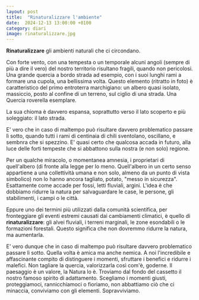 ```yaml
---
layout: post
title:  "Rinaturalizzare l'ambiente"
date:  2024-12-13 13:00:00 +0100
category: diari  
image: rinaturalizzare.jpg
---
```


**Rinaturalizzare** gli ambienti naturali che ci circondano.

Con forte vento, con una tempesta o un temporale alcuni angoli (sempre di più a dire il vero) del nostro territorio risultano fragili, quando non pericolosi.
Una grande quercia a bordo strada ad esempio, con i suoi lunghi rami a formare una cupola, una bellissima volta.
Questo elemento (ritratto in foto) è caratteristico del primo entroterra marchigiano: un albero quasi isolato, massiccio, posto al confine di un terreno, sul ciglio di una strada.
Una Quercia roverella esemplare.

La sua chioma è davvero espansa, soprattutto verso il lato scoperto e più soleggiato: il lato strada.

E' vero che in caso di maltempo può risultare davvero problematico passare lì sotto, quando tutti i rami di centinaia di chili sventolano, oscillano, e sembnra che si spezzino.
E' quasi certo che qualcosa accada in futuro, alla luce delle forti tempeste che si abbattono sulla nostra (e non solo) regione.

Per un qualche miracolo, o momentanea amnesia, i proprietari di quell'albero (di fronte alla legge per lo meno. Quell'albero in un certo senso appartiene a una collettività umana e non solo, almeno da un punto di vista simbolico) non lo hanno ancora tagliato, potato, "messo in sicurezza".
Esattamente come accade per fossi, letti fluviali, argini. 
L'idea è che dobbiamo ridurre la natura per salvaguardare le case, le persone, gli stabilimenti, i campi o le città.

Eppure uno dei termini più utilizzati dalla comunità scientifica, per fronteggiare gli eventi estremi causati dai cambiamenti climatici, è quello di **rinaturalizzare**: gli alvei fluviali, i terreni marginali, le zone esondabili o le formazioni forestali.
Questo significa che non dovremmo ridurre la natura, ma aumentarla.

E' vero dunque che in caso di maltempo può risultare davvero problematico passare lì sotto. Quella volta è amica ma anche nemica. A noi l'incredibile e affascinante compito di distinguere i momenti, sfruttare i benefici e ridurre i malefici.
Non tagliare la quercia, valorizzarla così com'è, goderne. Il paesaggio è un valore, la Natura lo è. Troviamo dal fondo del cassetto il nostro famoso spirito di adattamento.
Scegliamo i momenti giusti, proteggiamoci, rannicchiamoci o fioriamo, non abbattiamo ciò che ci minaccia, conviviamo con gli elementi. Sopravviviamo.




